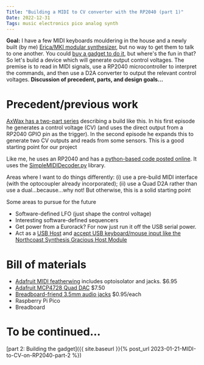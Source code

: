 ```yaml
---
Title: "Building a MIDI to CV converter with the RP2040 (part 1)"
Date: 2022-12-31
Tags: music electronics pico analog synth
---
```


**Goal:** I have a few MIDI keyboards mouldering in the house and a newly built (by me) [Erica/MKI modular synthesizer](https://www.ericasynths.lv/shop/diy-kits-1/mki-x-esedu-diy-system/), but no way to get them to talk to one another.  You could [buy a gadget to do it](https://www.ericasynths.lv/shop/eurorack-modules/by-series/black-series/black-midi-cv-v2/), but where's the fun in that? So let's build a device which will generate output control voltages.  The premise is to read in MIDI signals, use a RP2040 microcontroller to interpret the commands, and then use a D2A converter to output the relevant control voltages. **Discussion of precedent, parts, and design goals...**

# Precedent/previous work

[AxWax has a two-part series](https://axwax.eu/series/raspberry-pi-pico-as-midi-to-cv-converter/) describing a build like this.   In his first episode he generates a control voltage (CV) (and uses the direct output from a RP2040 GPIO pin as the trigger).  In the second episode he expands this to generate two CV outputs and reads from some sensors.  This is a good starting point for our project 

Like me, he uses an RP2040 and has a [python-based code posted online](https://gist.github.com/axwax/84dc05a1966a788cd8e69e324a0757d2). It uses the [SimpleMIDIDecoder.py](https://github.com/diyelectromusic/sdemp/blob/main/src/SDEMP/Micropython/SimpleMIDIDecoder.py) library.
    
Areas where I want to do things differently: (i) use a pre-build MIDI interface (with the optocoupler already incorporated); (ii) use a Quad D2A rather than use a dual...because...why not!   But otherwise, this is a solid starting point

Some areas to pursue for the future
* Software-defined LFO (just shape the control voltage)
* Interesting software-defined sequencers
* Get power from a Eurorack?  For now just run it off the USB serial power.
* Act as a [USB Host](https://hackaday.com/2022/12/28/usb-host-on-rp2040-with-pio/) and [accept USB keyboard/mouse input like the Northcoast Synthesis Gracious Host Module](https://northcoastsynthesis.com/products/msk-014-gracious-host.html)

# Bill of materials
* [Adafruit MIDI featherwing](https://www.adafruit.com/product/4740) includes optoisolator and jacks. $6.95
*  [Adafruit MCP4728 Quad DAC](https://www.adafruit.com/product/4470) $7.50
* [Breadboard-friend 3.5mm audio jacks](https://www.adafruit.com/product/1699)  $0.95/each
* Raspberry Pi Pico  
* Breadboard

# To be continued...

[part 2: Building the gadget]({{ site.baseurl }}{% post_url 2023-01-21-MIDI-to-CV-on-RP2040-part-2 %})

